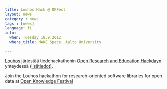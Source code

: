 ```yaml
---
title: Louhos Hack @ OKFest
layout: news
category : news
tags : [news]
language: fi
info:
  when: Tuesday 18.9.2012
  where_title: MAKE Space, Aalto University

---
```


[Louhos](http://louhos.github.com) järjestää tiedehackathonin [Open
Research and Education Hackdayn](http://okfestival.org/open-culture-and-science-hackday/)
yhteydessä [(lisätiedot)](https://louhos.wordpress.com/2012/08/30/louhos-hack-syyskuun-open-knowledge-festivaalilla-tervetuloa-mukaan/).  

Join the Louhos hackathon for research-oriented software libraries for open data at [Open Knowledge Festival](http://okfestival.org/open-culture-and-science-hackday/)





